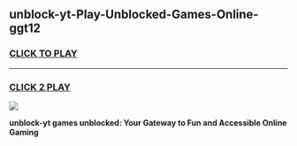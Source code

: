 
## unblock-yt-Play-Unblocked-Games-Online-ggt12
<h3>
<a href="https://premium76.site?title=unblock-yt&ref=25A">CLICK TO PLAY</a></h3>
<hr>

<h3>
<a href="https://premium76.site?title=unblock-yt&ref=25A">CLICK 2 PLAY</a>
  
</h3>

<a href="https://premium76.site?title=unblock-yt&ref=25A"><img src="https://clearcache.store/games.png"></a>


**unblock-yt games unblocked: Your Gateway to Fun and Accessible Online Gaming**
